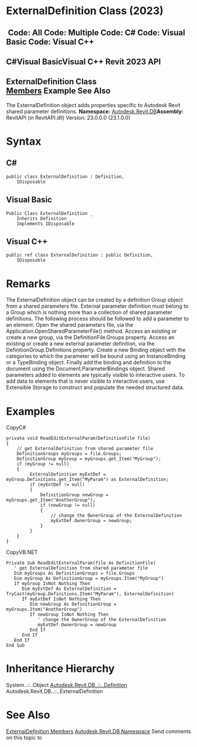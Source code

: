# ExternalDefinition Class (2023)

﻿
 Code: All Code: Multiple Code: C# Code: Visual Basic Code: Visual C++   
---  
C#Visual BasicVisual C++
Revit 2023 API  
---  
ExternalDefinition Class  
[Members](cdd74bfc-e0fa-6240-088c-28db47f76039.md "ExternalDefinition Members") Example See Also  
---  
The ExternalDefinition object adds properties specific to Autodesk Revit shared parameter definitions. 
**Namespace:** [Autodesk.Revit.DB](87546ba7-461b-c646-cbb1-2cb8f5bff8b2.md "Autodesk.Revit.DB Namespace")**Assembly:** RevitAPI (in RevitAPI.dll) Version: 23.0.0.0 (23.1.0.0)
# Syntax
C#  
---  
```text
public class ExternalDefinition : Definition, 
	IDisposable
```
  
Visual Basic  
---  
```text
Public Class ExternalDefinition _
	Inherits Definition _
	Implements IDisposable
```
  
Visual C++  
---  
```text
public ref class ExternalDefinition : public Definition, 
	IDisposable
```
  
# Remarks
The ExternalDefinition object can be created by a definition Group object from a shared parameters file. External parameter definition must belong to a Group which is nothing more than a collection of shared parameter definitions. The following process should be followed to add a parameter to an element: Open the shared parameters file, via the Application.OpenSharedParameterFile() method. Access an existing or create a new group, via the DefinitionFile.Groups property. Access an existing or create a new external parameter definition, via the DefinitionGroup.Definitions property. Create a new Binding object with the categories to which the parameter will be bound using an InstanceBinding or a TypeBinding object. Finally add the binding and definition to the document using the Document.ParameterBindings object.
Shared parameters added to elements are typically visible to interactive users. To add data to elements that is never visible to interactive users, use Extensible Storage to construct and populate the needed structured data.
# Examples
CopyC#
```text
private void ReadEditExternalParam(DefinitionFile file)
{
    // get ExternalDefinition from shared parameter file
    DefinitionGroups myGroups = file.Groups;
    DefinitionGroup myGroup = myGroups.get_Item("MyGroup");
    if (myGroup != null)
    {
         ExternalDefinition myExtDef = myGroup.Definitions.get_Item("MyParam") as ExternalDefinition;
         if (myExtDef != null)
         {
             DefinitionGroup newGroup = myGroups.get_Item("AnotherGroup");
             if (newGroup != null)
             {
                 // change the OwnerGroup of the ExternalDefinition
                 myExtDef.OwnerGroup = newGroup;
             }
         }
    }
}
```

CopyVB.NET
```text
Private Sub ReadEditExternalParam(file As DefinitionFile)
   ' get ExternalDefinition from shared parameter file
   Dim myGroups As DefinitionGroups = file.Groups
   Dim myGroup As DefinitionGroup = myGroups.Item("MyGroup")
   If myGroup IsNot Nothing Then
      Dim myExtDef As ExternalDefinition = TryCast(myGroup.Definitions.Item("MyParam"), ExternalDefinition)
      If myExtDef IsNot Nothing Then
         Dim newGroup As DefinitionGroup = myGroups.Item("AnotherGroup")
         If newGroup IsNot Nothing Then
            ' change the OwnerGroup of the ExternalDefinition
            myExtDef.OwnerGroup = newGroup
         End If
      End If
   End If
End Sub
```

# Inheritance Hierarchy
System..::..Object [Autodesk.Revit.DB..::..Definition](8fe04f37-04e1-9e93-ffdb-e3900908e42a.md "Definition Class") Autodesk.Revit.DB..::..ExternalDefinition
# See Also
[ExternalDefinition Members](cdd74bfc-e0fa-6240-088c-28db47f76039.md "ExternalDefinition Members")
[Autodesk.Revit.DB Namespace](87546ba7-461b-c646-cbb1-2cb8f5bff8b2.md "Autodesk.Revit.DB Namespace")
Send comments on this topic to 